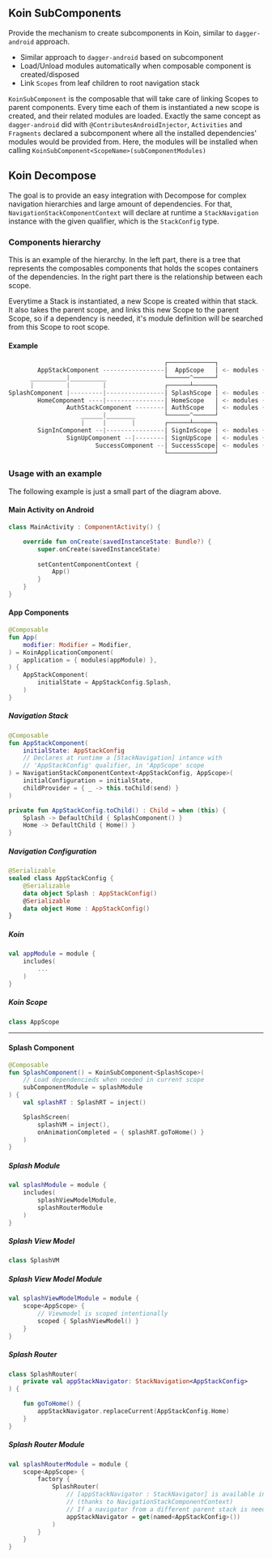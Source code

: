 ## Koin SubComponents

Provide the mechanism to create subcomponents in Koin, similar to `dagger-android` approach. 

- Similar approach to `dagger-android` based on subcomponent
- Load/Unload modules automatically when composable component is created/disposed
- Link `Scopes` from leaf children to root navigation stack

`KoinSubComponent` is the composable that will take care of linking Scopes to parent components. Every time each of them is instantiated a new scope is created, and their related modules are loaded. Exactly the same concept as `dagger-android` did with `@ContributesAndroidInjector`, `Activities` and `Fragments` declared a subcomponent where all the  installed dependencies' modules would be provided from. Here, the modules will be installed when calling `KoinSubComponent<ScopeName>(subComponentModules)`

## Koin Decompose

The goal is to provide an easy integration with Decompose for complex navigation hierarchies and large amount of dependencies.
For that, `NavigationStackComponentContext` will declare at runtime a `StackNavigation` instance with the given qualifier, which is the `StackConfig` type.  

### Components hierarchy
This is an example of the hierarchy. In the left part, there is a tree that represents the composables components that holds the scopes containers of the dependencies. In the right part there is the relationship between each scope.

Everytime a Stack is instantiated, a new Scope is created within that stack. It also takes the parent scope, and links this new Scope to the parent Scope, so if a dependency is needed, it's module definition will be searched from this Scope to root scope.

#### Example
``` kotlin
                                           ┌─────────────┐
        AppStackComponent -----------------│  AppScope   │ <- modules { AppViewModel, AppRouter } 
      __________|__________                └──────^──────┘
      |         |         |                ┌──────┴──────┐
SplashComponent |---------|----------------│ SplashScope │ <- modules { SplashViewModel, AppRouter }
        HomeComponent ----|----------------│ HomeScope   │ <- modules { HomeViewModel, AppRouter }
                AuthStackComponent --------│ AuthScope   │ <- modules { AuthRouter, AppRouter }
                    ______|________        └──────^──────┘
                    |     |       |        ┌──────┴──────┐
        SignInComponent --|----------------│ SignInScope │ <- modules { SignInViewModel, AuthRouter }
                SignUpComponent --|--------│ SignUpScope │ <- modules { SignUpViewModel, AuthRouter }
                        SuccessComponent --│ SuccessScope│ <- modules { SuccessViewModel, AppRouter }
                                           └─────────────┘
```

### Usage with an example
The following example is just a small part of the diagram above.

#### Main Activity on Android
``` kotlin
class MainActivity : ComponentActivity() {

    override fun onCreate(savedInstanceState: Bundle?) {
        super.onCreate(savedInstanceState)
        
        setContentComponentContext {
            App()
        }
    }
}
```

#### App Components
``` kotlin
@Composable
fun App(
    modifier: Modifier = Modifier,
) = KoinApplicationComponent(
    application = { modules(appModule) },
) {
    AppStackComponent(
        initialState = AppStackConfig.Splash,
    )
}

```

##### Navigation Stack

``` kotlin
@Composable
fun AppStackComponent(
    initialState: AppStackConfig
    // Declares at runtime a [StackNavigation] intance with
    // 'AppStackConfig' qualifier, in 'AppScope' scope
) = NavigationStackComponentContext<AppStackConfig, AppScope>(
    initialConfiguration = initialState,
    childProvider = { _ -> this.toChild(send) }
)

private fun AppStackConfig.toChild() : Child = when (this) {
    Splash -> DefaultChild { SplashComponent() }
    Home -> DefaultChild { Home() }
}
```
##### Navigation Configuration
``` kotlin
@Serializable
sealed class AppStackConfig {
    @Serializable
    data object Splash : AppStackConfig()
    @Serializable
    data object Home : AppStackConfig()
}
```
##### Koin 
``` kotlin
val appModule = module {
    includes(
        ...
    )
}
```

##### Koin Scope
``` kotlin
class AppScope
```
---------------

#### Splash Component
``` kotlin
@Composable
fun SplashComponent() = KoinSubComponent<SplashScope>(
    // Load dependencieds when needed in current scope
    subComponentModule = splashModule
) {
    val splashRT : SplashRT = inject()

    SplashScreen(
        splashVM = inject(),
        onAnimationCompleted = { splashRT.goToHome() }
    )
}
```

##### Splash Module 
``` kotlin
val splashModule = module {
    includes(
        splashViewModelModule,
        splashRouterModule
    )
}
```

##### Splash View Model
``` kotlin
class SplashVM
```

##### Splash View Model Module
``` kotlin
val splashViewModelModule = module {
    scope<AppScope> {
        // Viewmodel is scoped intentionally
        scoped { SplashViewModel() }
    }
}
```

##### Splash Router
``` kotlin
class SplashRouter(
    private val appStackNavigator: StackNavigation<AppStackConfig>
) {

    fun goToHome() {
        appStackNavigator.replaceCurrent(AppStackConfig.Home)
    }
}
```


##### Splash Router Module
``` kotlin
val splashRouterModule = module {
    scope<AppScope> { 
        factory {
            SplashRouter(
                // [appStackNavigator : StackNavigator] is available in this 'AppScope'
                // (thanks to NavigationStackComponentContext)
                // If a navigator from a different parent stack is needed, just use 'named<ParentStackConfig>'
                appStackNavigator = get(named<AppStackConfig>())
            )
        }
    }
}
```